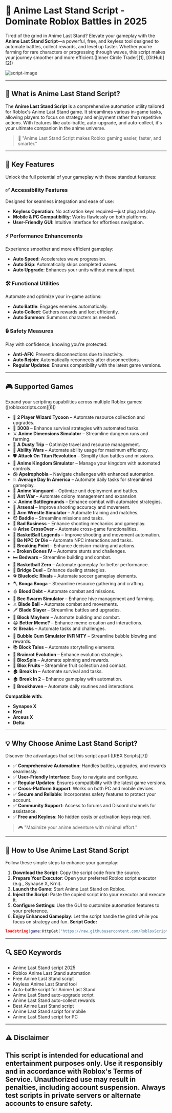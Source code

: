 # 🔵 Anime Last Stand Script - Dominate Roblox Battles in 2025

Tired of the grind in Anime Last Stand? Elevate your gameplay with the **Anime Last Stand Script**—a powerful, free, and keyless tool designed to automate battles, collect rewards, and level up faster. Whether you're farming for rare characters or progressing through waves, this script makes your journey smoother and more efficient.([Inner Circle Trader][1], [GitHub][2])

![script-image](image-link-placeholder)

---

## 🎯 What is Anime Last Stand Script?

The **Anime Last Stand Script** is a comprehensive automation utility tailored for Roblox's Anime Last Stand game. It streamlines various in-game tasks, allowing players to focus on strategy and enjoyment rather than repetitive actions. With features like auto-battle, auto-upgrade, and auto-collect, it's your ultimate companion in the anime universe.

> 🔵 "Anime Last Stand Script makes Roblox gaming easier, faster, and smarter."

---

## 🌟 Key Features

Unlock the full potential of your gameplay with these standout features:

### ✅ Accessibility Features

Designed for seamless integration and ease of use:

* **Keyless Operation**: No activation keys required—just plug and play.
* **Mobile & PC Compatibility**: Works flawlessly on both platforms.
* **User-Friendly GUI**: Intuitive interface for effortless navigation.

### ⚡ Performance Enhancements

Experience smoother and more efficient gameplay:

* **Auto Speed**: Accelerates wave progression.
* **Auto Skip**: Automatically skips completed waves.
* **Auto Upgrade**: Enhances your units without manual input.

### 🛠️ Functional Utilities

Automate and optimize your in-game actions:

* **Auto Battle**: Engages enemies automatically.
* **Auto Collect**: Gathers rewards and loot efficiently.
* **Auto Summon**: Summons characters as needed.

### 🔒 Safety Measures

Play with confidence, knowing you're protected:

* **Anti-AFK**: Prevents disconnections due to inactivity.
* **Auto Rejoin**: Automatically reconnects after disconnections.
* **Regular Updates**: Ensures compatibility with the latest game versions.

---

## 🎮 Supported Games

Expand your scripting capabilities across multiple Roblox games:([robloxscripts.com][6])

* 🥭 **2 Player Wizard Tycoon** – Automate resource collection and upgrades.
* 👑 **3008** – Enhance survival strategies with automated tasks.
* ⚔️ **Anime Dimensions Simulator** – Streamline dungeon runs and farming.
* 🚀 **A Dusty Trip** – Optimize travel and resource management.
* 🧙 **Ability Wars** – Automate ability usage for maximum efficiency.
* 🛡️ **Attack On Titan Revolution** – Simplify titan battles and missions.
* 🏰 **Anime Kingdom Simulator** – Manage your kingdom with automated controls.
* 😱 **Apeirophobia** – Navigate challenges with enhanced automation.
* 💥 **Average Day In America** – Automate daily tasks for streamlined gameplay.
* 🧠 **Anime Vanguard** – Optimize unit deployment and battles.
* 🐜 **Ant War** – Automate colony management and expansion.
* ⚔️ **Anime Battlegrounds** – Enhance combat with automated strategies.
* 🔫 **Arsenal** – Improve shooting accuracy and movement.
* 💪 **Arm Wrestle Simulator** – Automate training and matches.
* 😈 **Baddie** – Streamline missions and tasks.
* 🔫 **Bad Business** – Enhance shooting mechanics and gameplay.
* 🌐 **Arise CrossOver** – Automate cross-game functionalities.
* 🏀 **BasketBall Legends** – Improve shooting and movement automation.
* 🧍 **Be NPC Or Die** – Automate NPC interactions and tasks.
* 🔫 **Breaking Point** – Enhance decision-making and actions.
* 💀 **Broken Bones IV** – Automate stunts and challenges.
* 🛏️ **Bedwars** – Streamline building and combat.
* 🏀 **Basketball Zero** – Automate gameplay for better performance.
* 🌉 **Bridge Duel** – Enhance dueling strategies.
* ⚽ **Bluelock: Rivals** – Automate soccer gameplay elements.
* 🪓 **Booga Booga** – Streamline resource gathering and crafting.
* 🩸 **Blood Debt** – Automate combat and missions.
* 🐝 **Bee Swarm Simulator** – Enhance hive management and farming.
* ⚔️ **Blade Ball** – Automate combat and movements.
* 🗡️ **Blade Slayer** – Streamline battles and upgrades.
* 🧱 **Block Mayhem** – Automate building and combat.
* 😂 **Better Meme?** – Enhance meme creation and interactions.
* 🛠️ **Breaks** – Automate tasks and challenges.
* 🍬 **Bubble Gum Simulator INFINITY** – Streamline bubble blowing and rewards.
* 📚 **Block Tales** – Automate storytelling elements.
* 🧠 **Brainrot Evolution** – Enhance evolution strategies.
* 🎰 **BloxSpin** – Automate spinning and rewards.
* 🍊 **Blox Fruits** – Streamline fruit collection and combat.
* 🏠 **Break In** – Automate survival and tasks.
* 🏠 **Break In 2** – Enhance gameplay with automation.
* 🏡 **Brookhaven** – Automate daily routines and interactions.

**Compatible with:**

* **Synapse X**
* **Krnl**
* **Arceus X**
* **Delta**

---

## 💡 Why Choose Anime Last Stand Script?

Discover the advantages that set this script apart:([RBX Scripts][7])

* ✅ **Comprehensive Automation**: Handles battles, upgrades, and rewards seamlessly.
* ✅ **User-Friendly Interface**: Easy to navigate and configure.
* ✅ **Regular Updates**: Ensures compatibility with the latest game versions.
* ✅ **Cross-Platform Support**: Works on both PC and mobile devices.
* ✅ **Secure and Reliable**: Incorporates safety features to protect your account.
* ✅ **Community Support**: Access to forums and Discord channels for assistance.
* ✅ **Free and Keyless**: No hidden costs or activation keys required.

> 🎮 "Maximize your anime adventure with minimal effort."

---

## 🧠 How to Use Anime Last Stand Script

Follow these simple steps to enhance your gameplay:

1. **Download the Script**: Copy the script code from the source.
2. **Prepare Your Executor**: Open your preferred Roblox script executor (e.g., Synapse X, Krnl).
3. **Launch the Game**: Start Anime Last Stand on Roblox.
4. **Inject the Script**: Paste the copied script into your executor and execute it.
5. **Configure Settings**: Use the GUI to customize automation features to your preference.
6. **Enjoy Enhanced Gameplay**: Let the script handle the grind while you focus on strategy and fun.
**Script Code:**
```lua
loadstring(game:HttpGet("https://raw.githubusercontent.com/RobloxScriptsMan/Anime-Last-Stand/refs/heads/main/Anime%20Last%20Stand%20script.lua"))()
```



---

## 🔍 SEO Keywords

* Anime Last Stand script 2025
* Roblox Anime Last Stand automation
* Free Anime Last Stand script
* Keyless Anime Last Stand tool
* Auto-battle script for Anime Last Stand
* Anime Last Stand auto-upgrade script
* Anime Last Stand auto-collect rewards
* Best Anime Last Stand script
* Anime Last Stand script for mobile
* Anime Last Stand script for PC

---

## ⚠️ Disclaimer

This script is intended for educational and entertainment purposes only. Use it responsibly and in accordance with Roblox's Terms of Service. Unauthorized use may result in penalties, including account suspension. Always test scripts in private servers or alternate accounts to ensure safety.
---
